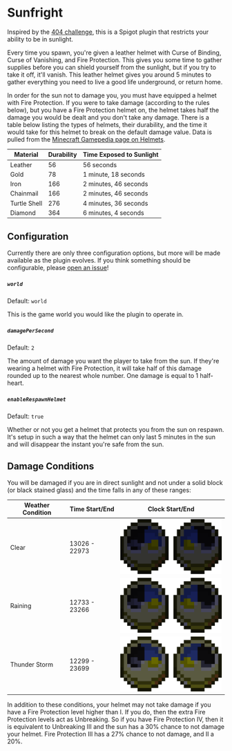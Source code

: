 # Sunfright
Inspired by the [404 challenge][404], this is a Spigot plugin that restricts
your ability to be in sunlight.

[404]: https://www.minecraftforum.net/forums/minecraft-java-edition/seeds/298932-ironman-challenge-series-404

Every time you spawn, you're given a leather helmet with Curse of Binding,
Curse of Vanishing, and Fire Protection. This gives you some time to gather
supplies before you can shield yourself from the sunlight, but if you try to
take it off, it'll vanish. This leather helmet gives you around 5 minutes to
gather everything you need to live a good life underground, or return home.

In order for the sun not to damage you, you must have equipped a helmet with
Fire Protection. If you were to take damage (according to the rules below), but
you have a Fire Protection helmet on, the helmet takes half the damage you would
be dealt and you don't take any damage. There is a table below listing the
types of helmets, their durability, and the time it would take for this helmet
to break on the default damage value. Data is pulled from the
[Minecraft Gamepedia page on Helmets][mcwiki-helmets].

| Material     | Durability | Time Exposed to Sunlight  |
| ------------ | ---------- | ------------------------- |
| Leather      | 56         | 56 seconds                |
| Gold         | 78         | 1 minute, 18 seconds      |
| Iron         | 166        | 2 minutes, 46 seconds     |
| Chainmail    | 166        | 2 minutes, 46 seconds     |
| Turtle Shell | 276        | 4 minutes, 36 seconds     |
| Diamond      | 364        | 6 minutes, 4 seconds      |

[mcwiki-helmets]: https://minecraft.gamepedia.com/Helmet#Durability

## Configuration
Currently there are only three configuration options, but more will be made
available as the plugin evolves. If you think something should be configurable,
please [open an issue][issue-tracker]!

[issue-tracker]: https://github.com/genuinebyte/sunfright/issues

##### `world`
Default: `world`

This is the game world you would like the plugin to operate in.

##### `damagePerSecond`
Default: `2`

The amount of damage you want the player to take from the sun. If they're
wearing a helmet with Fire Protection, it will take half of this damage rounded
up to the nearest whole number. One damage is equal to 1 half-heart.

##### `enableRespawnHelmet`
Default: `true`

Whether or not you get a helmet that protects you from the sun on respawn. It's
setup in such a way that the helmet can only last 5 minutes in the sun and will
disappear the instant you're safe from the sun.

## Damage Conditions
You will be damaged if you are in direct sunlight and not under a solid block
(or black stained glass) and the time falls in any of these ranges:

| Weather Condition | Time Start/End | Clock Start/End |
| ----------------- | -------------- | --------------- |
| Clear             | 13026 - 22973  | ![](docs/clear_safe.png) |
| Raining           | 12733 - 23266  | ![](docs/stormy_safe.png) |
| Thunder Storm     | 12299 - 23699  | ![](docs/thunder_safe.png) |

In addition to these conditions, your helmet may not take damage if you have
a Fire Protection level higher than I. If you do, then the extra Fire Protection
levels act as Unbreaking. So if you have Fire Protection IV, then it is
equivalent to Unbreaking III and the sun has a 30% chance to not damage your
helmet. Fire Protection III has a 27% chance to not damage, and II a 20%.